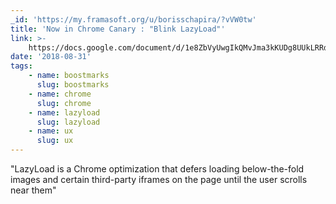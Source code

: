 ```yaml
---
_id: 'https://my.framasoft.org/u/borisschapira/?vVW0tw'
title: 'Now in Chrome Canary : "Blink LazyLoad"'
link: >-
    https://docs.google.com/document/d/1e8ZbVyUwgIkQMvJma3kKUDg8UUkLRRdANStqKuOIvHg/edit
date: '2018-08-31'
tags:
    - name: boostmarks
      slug: boostmarks
    - name: chrome
      slug: chrome
    - name: lazyload
      slug: lazyload
    - name: ux
      slug: ux
---
```


<div class="markdown"><p>&quot;LazyLoad is a Chrome optimization that defers loading below-the-fold images and certain third-party iframes on the page until the user scrolls near them&quot;
</p></div>
